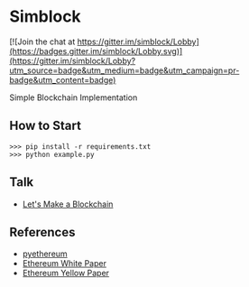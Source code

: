 # Simblock

[![Join the chat at https://gitter.im/simblock/Lobby](https://badges.gitter.im/simblock/Lobby.svg)](https://gitter.im/simblock/Lobby?utm_source=badge&utm_medium=badge&utm_campaign=pr-badge&utm_content=badge)

Simple Blockchain Implementation

## How to Start
```
>>> pip install -r requirements.txt
>>> python example.py
```

## Talk
- [Let's Make a Blockchain](https://github.com/juinc/talks/blob/master/coscup/slides.md)

## References
- [pyethereum](https://github.com/ethereum/pyethereum)
- [Ethereum White Paper](https://github.com/ethereum/wiki/wiki/White-Paper)
- [Ethereum Yellow Paper](http://gavwood.com/paper.pdf)
